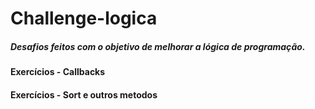 # Challenge-logica

##### Desafios feitos com o objetivo de melhorar a lógica de programação.

#### Exercícios - Callbacks

#### Exercícios - Sort e outros metodos

<!-- #### Testes processo Seletivo  -->
